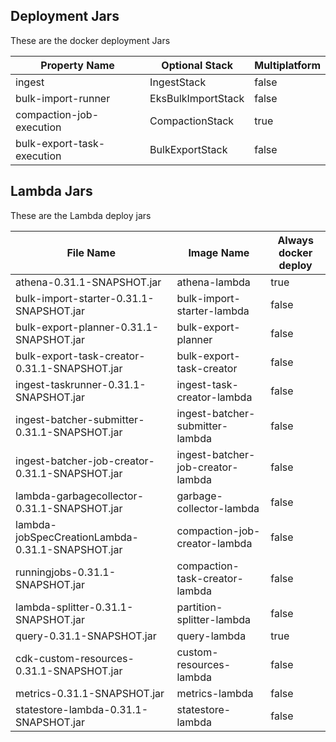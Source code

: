 ## Deployment Jars

These are the docker deployment Jars

| Property Name              | Optional Stack     | Multiplatform |
|----------------------------|--------------------|---------------|
| ingest                     | IngestStack        | false         |
| bulk-import-runner         | EksBulkImportStack | false         |
| compaction-job-execution   | CompactionStack    | true          |
| bulk-export-task-execution | BulkExportStack    | false         |

## Lambda Jars

These are the Lambda deploy jars

| File Name                                        | Image Name                        | Always docker deploy |
|--------------------------------------------------|-----------------------------------|----------------------|
| athena-0.31.1-SNAPSHOT.jar                       | athena-lambda                     | true                 |
| bulk-import-starter-0.31.1-SNAPSHOT.jar          | bulk-import-starter-lambda        | false                |
| bulk-export-planner-0.31.1-SNAPSHOT.jar          | bulk-export-planner               | false                |
| bulk-export-task-creator-0.31.1-SNAPSHOT.jar     | bulk-export-task-creator          | false                |
| ingest-taskrunner-0.31.1-SNAPSHOT.jar            | ingest-task-creator-lambda        | false                |
| ingest-batcher-submitter-0.31.1-SNAPSHOT.jar     | ingest-batcher-submitter-lambda   | false                |
| ingest-batcher-job-creator-0.31.1-SNAPSHOT.jar   | ingest-batcher-job-creator-lambda | false                |
| lambda-garbagecollector-0.31.1-SNAPSHOT.jar      | garbage-collector-lambda          | false                |
| lambda-jobSpecCreationLambda-0.31.1-SNAPSHOT.jar | compaction-job-creator-lambda     | false                |
| runningjobs-0.31.1-SNAPSHOT.jar                  | compaction-task-creator-lambda    | false                |
| lambda-splitter-0.31.1-SNAPSHOT.jar              | partition-splitter-lambda         | false                |
| query-0.31.1-SNAPSHOT.jar                        | query-lambda                      | true                 |
| cdk-custom-resources-0.31.1-SNAPSHOT.jar         | custom-resources-lambda           | false                |
| metrics-0.31.1-SNAPSHOT.jar                      | metrics-lambda                    | false                |
| statestore-lambda-0.31.1-SNAPSHOT.jar            | statestore-lambda                 | false                |

